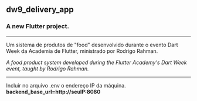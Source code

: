 ## dw9_delivery_app

### A new Flutter project.

--- 
Um sistema de produtos de "food" desenvolvido durante o evento Dart Week da Academia de Flutter, ministrado por Rodrigo Rahman.

*A food product system developed during the Flutter Academy's Dart Week event, taught by Rodrigo Rahman.*

--- 
Incluir no arquivo .env o endereço IP da máquina. **backend_base_url=http://seuIP:8080**